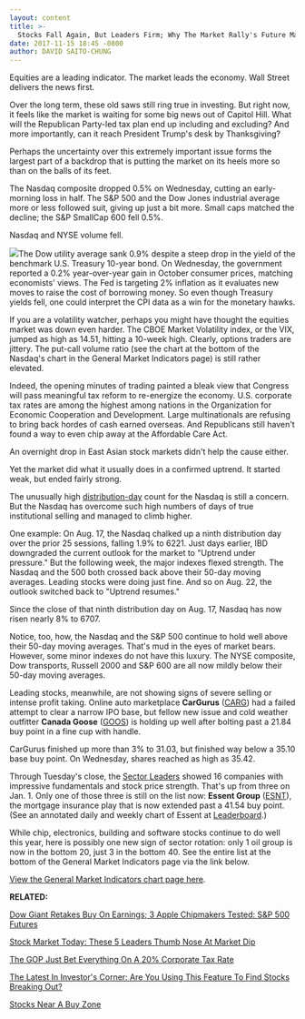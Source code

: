 ```yaml
---
layout: content
title: >-
  Stocks Fall Again, But Leaders Firm; Why The Market Rally's Future May Lie Here
date: 2017-11-15 18:45 -0800
author: DAVID SAITO-CHUNG
---
```






Equities are a leading indicator. The market leads the economy. Wall Street delivers the news first.


Over the long term, these old saws still ring true in investing. But right now, it feels like the market is waiting for some big news out of Capitol Hill. What will the Republican Party-led tax plan end up including and excluding? And more importantly, can it reach President Trump's desk by Thanksgiving?




Perhaps the uncertainty over this extremely important issue forms the largest part of a backdrop that is putting the market on its heels more so than on the balls of its feet.


The Nasdaq composite dropped 0.5% on Wednesday, cutting an early-morning loss in half. The S&P 500 and the Dow Jones industrial average more or less followed suit, giving up just a bit more. Small caps matched the decline; the S&P SmallCap 600 fell 0.5%.


Nasdaq and NYSE volume fell.


[![](https://www.investors.com/wp-content/uploads/2017/11/MP_7x2_111517-508x1024.png)](https://www.investors.com/wp-content/uploads/2017/11/MP_7x2_111517.png)The Dow utility average sank 0.9% despite a steep drop in the yield of the benchmark U.S. Treasury 10-year bond. On Wednesday, the government reported a 0.2% year-over-year gain in October consumer prices, matching economists' views. The Fed is targeting 2% inflation as it evaluates new moves to raise the cost of borrowing money. So even though Treasury yields fell, one could interpret the CPI data as a win for the monetary hawks.


If you are a volatility watcher, perhaps you might have thought the equities market was down even harder. The CBOE Market Volatility index, or the VIX, jumped as high as 14.51, hitting a 10-week high. Clearly, options traders are jittery. The put-call volume ratio (see the chart at the bottom of the Nasdaq's chart in the General Market Indicators page) is still rather elevated.


Indeed, the opening minutes of trading painted a bleak view that Congress will pass meaningful tax reform to re-energize the economy. U.S. corporate tax rates are among the highest among nations in the Organization for Economic Cooperation and Development. Large multinationals are refusing to bring back hordes of cash earned overseas. And Republicans still haven't found a way to even chip away at the Affordable Care Act.


An overnight drop in East Asian stock markets didn't help the cause either.


Yet the market did what it usually does in a confirmed uptrend. It started weak, but ended fairly strong.


The unusually high [distribution-day](http://www.investors.com/ibd-university/market-timing/market-tops/) count for the Nasdaq is still a concern. But the Nasdaq has overcome such high numbers of days of true institutional selling and managed to climb higher.


One example: On Aug. 17, the Nasdaq chalked up a ninth distribution day over the prior 25 sessions, falling 1.9% to 6221. Just days earlier, IBD downgraded the current outlook for the market to "Uptrend under pressure." But the following week, the major indexes flexed strength. The Nasdaq and the 500 both crossed back above their 50-day moving averages. Leading stocks were doing just fine. And so on Aug. 22, the outlook switched back to "Uptrend resumes."


Since the close of that ninth distribution day on Aug. 17, Nasdaq has now risen nearly 8% to 6707.


Notice, too, how, the Nasdaq and the S&P 500 continue to hold well above their 50-day moving averages. That's mud in the eyes of market bears. However, some minor indexes do not have this luxury. The NYSE composite, Dow transports, Russell 2000 and S&P 600 are all now mildly below their 50-day moving averages.


Leading stocks, meanwhile, are not showing signs of severe selling or intense profit taking. Online auto marketplace **CarGurus** ([CARG](https://research.investors.com/quote.aspx?symbol=CARG)) had a failed attempt to clear a narrow IPO base, but fellow new issue and cold weather outfitter **Canada Goose** ([GOOS](https://research.investors.com/quote.aspx?symbol=GOOS)) is holding up well after bolting past a 21.84 buy point in a fine cup with handle.



CarGurus finished up more than 3% to 31.03, but finished way below a 35.10 base buy point. On Wednesday, shares reached as high as 35.42.


Through Tuesday's close, the [Sector Leaders](http://research.investors.com/stock-lists/sector-leaders) showed 16 companies with impressive fundamentals and stock price strength. That's up from three on Jan. 1. Only one of those three is still on the list now: **Essent Group** ([ESNT](https://research.investors.com/quote.aspx?symbol=ESNT)), the mortgage insurance play that is now extended past a 41.54 buy point. (See an annotated daily and weekly chart of Essent at [Leaderboard](https://leaderboard.investors.com/leaderboard/leaders/default.aspx).)


While chip, electronics, building and software stocks continue to do well this year, here is possibly one new sign of sector rotation: only 1 oil group is now in the bottom 20, just 3 in the bottom 40. See the entire list at the bottom of the General Market Indicators page via the link below.


[View the General Market Indicators chart page here](https://www.investors.com/wp-content/uploads/2017/11/IBD1511152458GMI.pdf).


**RELATED:**


[Dow Giant Retakes Buy On Earnings; 3 Apple Chipmakers Tested: S&P 500 Futures](https://www.investors.com/market-trend/stock-market-today/cisco-hits-buy-point-3-apple-chipmakers-tested-sp-500-futures/)


[Stock Market Today: These 5 Leaders Thumb Nose At Market Dip](https://www.investors.com/market-trend/stock-market-today/nasdaq-down-apple-back-in-buy-zone-these-5-top-stocks-thumb-nose-at-dip/)


[The GOP Just Bet Everything On A 20% Corporate Tax Rate](https://www.investors.com/politics/policy-analysis/the-gop-just-bet-everything-on-a-20-corporate-tax-rate/)


[The Latest In Investor's Corner: Are You Using This Feature To Find Stocks Breaking Out?](https://www.investors.com/how-to-invest/investors-corner/want-to-sharpen-your-stock-buys-consult-this-new-ibd-feature/)


[Stocks Near A Buy Zone](https://www.investors.com/category/stock-lists/stocks-near-a-buy-zone/)




